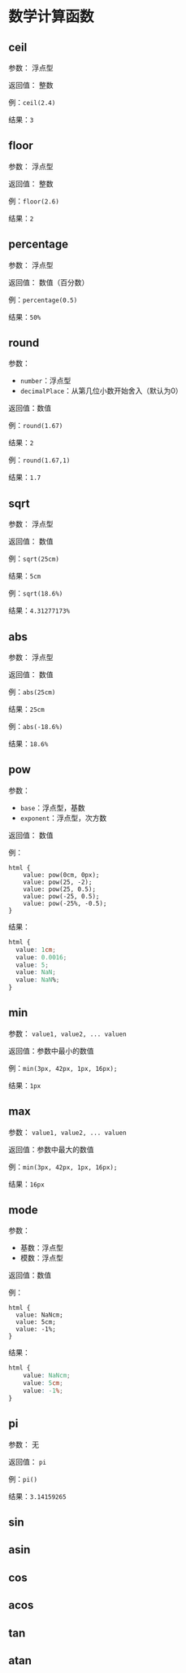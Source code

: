 # 数学计算函数

## ceil

参数： 浮点型

返回值： 整数

例：`ceil(2.4)`

结果：`3`

## floor

参数： 浮点型

返回值： 整数

例：`floor(2.6)`

结果：`2`

## percentage

参数： 浮点型

返回值： 数值（百分数）

例：`percentage(0.5)`

结果：`50%`

## round

参数：

-   `number`：浮点型
-   `decimalPlace`：从第几位小数开始舍入（默认为0）

返回值：数值

例：`round(1.67)`

结果：`2`

例：`round(1.67,1)`

结果：`1.7`

## sqrt

参数： 浮点型

返回值： 数值

例：`sqrt(25cm)`

结果：`5cm`

例：`sqrt(18.6%)`

结果：`4.31277173%`

## abs

参数： 浮点型

返回值： 数值

例：`abs(25cm)`

结果：`25cm`

例：`abs(-18.6%)`

结果：`18.6%`

## pow

参数：

-   `base`：浮点型，基数
-   `exponent`：浮点型，次方数

返回值： 数值

例：

```less
html {
	value: pow(0cm, 0px);
	value: pow(25, -2);
	value: pow(25, 0.5);
	value: pow(-25, 0.5);
	value: pow(-25%, -0.5);
}
```

结果：

```css
html {
  value: 1cm;
  value: 0.0016;
  value: 5;
  value: NaN;
  value: NaN%;
}
```

## min

参数： `value1, value2, ... valuen`

返回值：参数中最小的数值

例：`min(3px, 42px, 1px, 16px);`

结果：`1px`

## max

参数： `value1, value2, ... valuen`

返回值：参数中最大的数值

例：`min(3px, 42px, 1px, 16px);`

结果：`16px`

## mode

参数：

-   基数：浮点型
-   模数：浮点型

返回值：数值

例：

```less
html {
  value: NaNcm;
  value: 5cm;
  value: -1%;
}
```

结果：

```css
html {
	value: NaNcm;
	value: 5cm;
	value: -1%;
}
```

## pi

参数： 无

返回值： `pi`

例：`pi()`

结果：`3.14159265`

## sin

## asin

## cos

## acos

## tan

## atan
